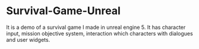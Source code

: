 # Survival-Game-Unreal
It is a demo of a survival game I made in unreal engine 5. It has character input, mission objective system, interaction which characters with dialogues and user widgets.
